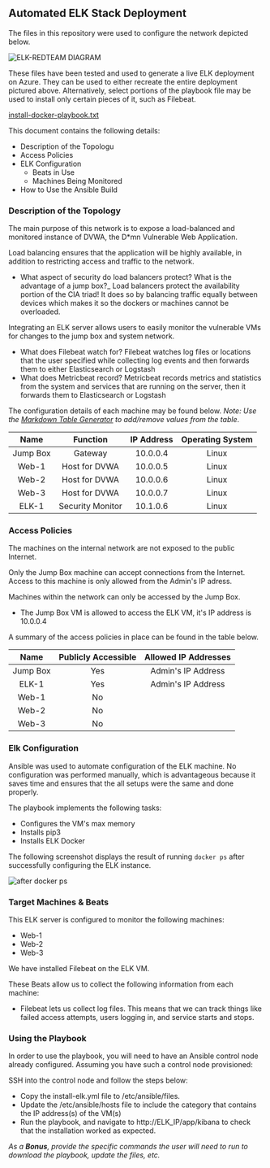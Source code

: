 ## Automated ELK Stack Deployment

The files in this repository were used to configure the network depicted below.

![ELK-REDTEAM DIAGRAM](~/Project-1-Final/Diagrams/Project1-Unit13.jpg "Elk-RedTeam Diagram")

These files have been tested and used to generate a live ELK deployment on Azure. They can be used to either recreate the entire deployment pictured above. Alternatively, select portions of the playbook file may be used to install only certain pieces of it, such as Filebeat.

[install-docker-playbook.txt](~/Project-1-Final/Ansible/install-docker-playbook.txt)

This document contains the following details:
- Description of the Topologu
- Access Policies
- ELK Configuration
  - Beats in Use
  - Machines Being Monitored
- How to Use the Ansible Build


### Description of the Topology

The main purpose of this network is to expose a load-balanced and monitored instance of DVWA, the D*mn Vulnerable Web Application.

Load balancing ensures that the application will be highly available, in addition to restricting access and traffic to the network.
- What aspect of security do load balancers protect? What is the advantage of a jump box?_
Load balancers protect the availability portion of the CIA triad! It does so by balancing traffic equally between devices which makes it so the dockers or machines cannot be overloaded.

Integrating an ELK server allows users to easily monitor the vulnerable VMs for changes to the jump box and system network.
- What does Filebeat watch for?
Filebeat watches log files or locations that the user specified while collecting log events and then forwards them to either Elasticsearch or Logstash
- What does Metricbeat record?
Metricbeat records metrics and statistics from the system and services that are running on the server, then it forwards them to Elasticsearch or Logstash

The configuration details of each machine may be found below.
_Note: Use the [Markdown Table Generator](http://www.tablesgenerator.com/markdown_tables) to add/remove values from the table_.

| Name     | Function | IP Address | Operating System |
|:----------:|:----------:|:------------:|:------------------:|
| Jump Box   | Gateway    | 10.0.0.4     | Linux            |
| Web-1      |Host for DVWA| 10.0.0.5     | Linux            |
| Web-2      |Host for DVWA| 10.0.0.6     | Linux            |
| Web-3      |Host for DVWA| 10.0.0.7     | Linux            |
| ELK-1      |Security Monitor| 10.1.0.6     | Linux            |
### Access Policies

The machines on the internal network are not exposed to the public Internet. 

Only the Jump Box machine can accept connections from the Internet. Access to this machine is only allowed from the Admin's IP adress.

Machines within the network can only be accessed by the Jump Box.
- The Jump Box VM is allowed to access the ELK VM, it's IP address is 10.0.0.4

A summary of the access policies in place can be found in the table below.

| Name     | Publicly Accessible | Allowed IP Addresses |
|:----------:|:---------------------:|:----------------------:|
| Jump Box | Yes                 | Admin's IP Address   |
|    ELK-1 |    Yes              |  Admin's IP Address  |
|   Web-1  |   No                |                      |
|   Web-2  |   No                |                      |
|   Web-3  |   No                |                      |
  

### Elk Configuration

Ansible was used to automate configuration of the ELK machine. No configuration was performed manually, which is advantageous because it saves time and ensures that the all setups were the same and done properly.

The playbook implements the following tasks:
- Configures the VM's max memory
- Installs pip3
- Installs ELK Docker

The following screenshot displays the result of running `docker ps` after successfully configuring the ELK instance.

![after docker ps](~/Project-1-Final/screenie1.PNG)

### Target Machines & Beats
This ELK server is configured to monitor the following machines:
- Web-1
- Web-2
- Web-3

We have installed Filebeat on the ELK VM.

These Beats allow us to collect the following information from each machine:
- Filebeat lets us collect log files. This means that we can track things like failed access attempts, users logging in, and service starts and stops. 

### Using the Playbook
In order to use the playbook, you will need to have an Ansible control node already configured. Assuming you have such a control node provisioned: 

SSH into the control node and follow the steps below:
- Copy the install-elk.yml file to /etc/ansible/files.
- Update the /etc/ansible/hosts file to include the category that contains the IP address(s) of the VM(s)
- Run the playbook, and navigate to http://ELK_IP/app/kibana to check that the installation worked as expected.

_As a **Bonus**, provide the specific commands the user will need to run to download the playbook, update the files, etc._
